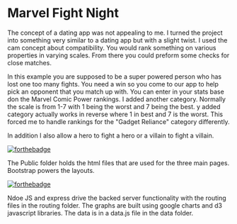 # Marvel Fight Night

The concept of a dating app was not appealing to me. I turned the project into something very similar to a dating app but with a slight twist. I used the cam concept about compatibility. You would rank something on various properties in varying scales. From there you could preform some checks for close matches. 

In this example you are supposed to be a super powered person who has lost one too many fights. You need a win so you come to our app to help pick an opponent that you match up with. You can enter in your stats base don the Marvel Comic Power rankings. I added another category. Normally the scale is from 1-7 with 1 being the worst and 7 being the best. y added category actually works in reverse where 1 in best and 7 is the worst. This forced me to handle rankings for the "Gadget Reliance" category differently. 

In addition I also allow a hero to fight a hero or a villain to fight a villain. 

[![forthebadge](https://forthebadge.com/images/badges/uses-html.svg)](https://forthebadge.com)

The Public folder holds the html files that are used for the three main pages. Bootstrap powers the layouts.

[![forthebadge](https://forthebadge.com/images/badges/uses-js.svg)](https://forthebadge.com)

Ndoe JS and express drive the backed server functionality with the routing files in the routing folder.
The graphs are built using google charts and d3 javascript libraries. The data is in a data.js file in the data folder.
